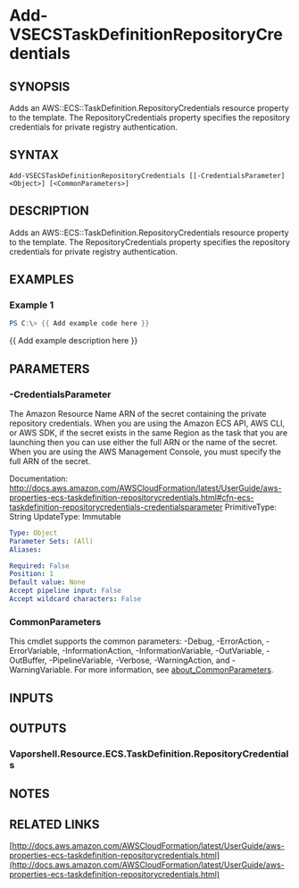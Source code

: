 # Add-VSECSTaskDefinitionRepositoryCredentials

## SYNOPSIS
Adds an AWS::ECS::TaskDefinition.RepositoryCredentials resource property to the template.
The RepositoryCredentials property specifies the repository credentials for private registry authentication.

## SYNTAX

```
Add-VSECSTaskDefinitionRepositoryCredentials [[-CredentialsParameter] <Object>] [<CommonParameters>]
```

## DESCRIPTION
Adds an AWS::ECS::TaskDefinition.RepositoryCredentials resource property to the template.
The RepositoryCredentials property specifies the repository credentials for private registry authentication.

## EXAMPLES

### Example 1
```powershell
PS C:\> {{ Add example code here }}
```

{{ Add example description here }}

## PARAMETERS

### -CredentialsParameter
The Amazon Resource Name ARN of the secret containing the private repository credentials.
When you are using the Amazon ECS API, AWS CLI, or AWS SDK, if the secret exists in the same Region as the task that you are launching then you can use either the full ARN or the name of the secret.
When you are using the AWS Management Console, you must specify the full ARN of the secret.

Documentation: http://docs.aws.amazon.com/AWSCloudFormation/latest/UserGuide/aws-properties-ecs-taskdefinition-repositorycredentials.html#cfn-ecs-taskdefinition-repositorycredentials-credentialsparameter
PrimitiveType: String
UpdateType: Immutable

```yaml
Type: Object
Parameter Sets: (All)
Aliases:

Required: False
Position: 1
Default value: None
Accept pipeline input: False
Accept wildcard characters: False
```

### CommonParameters
This cmdlet supports the common parameters: -Debug, -ErrorAction, -ErrorVariable, -InformationAction, -InformationVariable, -OutVariable, -OutBuffer, -PipelineVariable, -Verbose, -WarningAction, and -WarningVariable. For more information, see [about_CommonParameters](http://go.microsoft.com/fwlink/?LinkID=113216).

## INPUTS

## OUTPUTS

### Vaporshell.Resource.ECS.TaskDefinition.RepositoryCredentials
## NOTES

## RELATED LINKS

[http://docs.aws.amazon.com/AWSCloudFormation/latest/UserGuide/aws-properties-ecs-taskdefinition-repositorycredentials.html](http://docs.aws.amazon.com/AWSCloudFormation/latest/UserGuide/aws-properties-ecs-taskdefinition-repositorycredentials.html)

